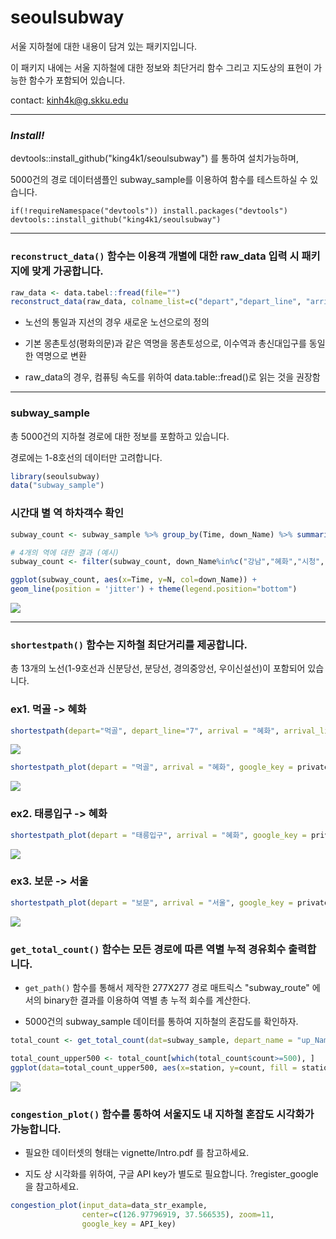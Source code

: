 # seoulsubway

서울 지하철에 대한 내용이 담겨 있는 패키지입니다.  

이 패키지 내에는 서울 지하철에 대한 정보와 최단거리 함수 그리고 지도상의 표현이 가능한 함수가 포함되어 있습니다.

contact: kinh4k@g.skku.edu

<hr>

### _Install!_ 

devtools::install_github("king4k1/seoulsubway") 를 통하여 설치가능하며,

5000건의 경로 데이터샘플인 subway_sample를 이용하여 함수를 테스트하실 수 있습니다. 

```
if(!requireNamespace("devtools")) install.packages("devtools")
devtools::install_github("king4k1/seoulsubway")
```

<hr>

### `reconstruct_data()` 함수는 이용객 개별에 대한 raw_data 입력 시 패키지에 맞게 가공합니다.

```r
raw_data <- data.tabel::fread(file="")
reconstruct_data(raw_data, colname_list=c("depart","depart_line", "arrival","arrival_line"))
```

* 노선의 통일과 지선의 경우 새로운 노선으로의 정의

* 기본 몽촌토성(평화의문)과 같은 역명을 몽촌토성으로, 이수역과 총신대입구를 동일한 역명으로 변환

* raw_data의 경우, 컴퓨팅 속도를 위하여 data.table::fread()로 읽는 것을 권장함

<hr>

### subway_sample

총 5000건의 지하철 경로에 대한 정보를 포함하고 있습니다.

경로에는 1-8호선의 데이터만 고려합니다.

```r
library(seoulsubway)
data("subway_sample")
```

### 시간대 별 역 하차객수 확인 

```r
subway_count <- subway_sample %>% group_by(Time, down_Name) %>% summarise(N=n())

# 4개의 역에 대한 결과 (예시)
subway_count <- filter(subway_count, down_Name%in%c("강남","혜화","시청", "서울"))

ggplot(subway_count, aes(x=Time, y=N, col=down_Name)) + 
geom_line(position = 'jitter') + theme(legend.position="bottom")
```
![](tools/Rplot1.png)

<hr>

### `shortestpath()` 함수는 지하철 최단거리를 제공합니다.

총 13개의 노선(1-9호선과 신분당선, 분당선, 경의중앙선, 우이신설선)이 포함되어 있습니다.


### ex1. 먹골 -> 혜화
```r
shortestpath(depart="먹골", depart_line="7", arrival = "혜화", arrival_line = "4")
```

![](tools/path1.png)


```r
shortestpath_plot(depart = "먹골", arrival = "혜화", google_key = private_key, zoom = 13)
```

![](tools/Rplot2.png)

### ex2. 태릉입구 -> 혜화
```r
shortestpath_plot(depart = "태릉입구", arrival = "혜화", google_key = private_key, zoom = 13)

```
![](tools/Rplot6BS.png)

### ex3. 보문 -> 서울
```r
shortestpath_plot(depart = "보문", arrival = "서울", google_key = private_key, zoom = 13)

```
![](tools/Rplot3.png)

### `get_total_count()` 함수는 모든 경로에 따른 역별 누적 경유회수 출력합니다.

* `get_path()` 함수를 통해서 제작한 277X277 경로 매트릭스 "subway_route" 에서의 binary한 결과를 이용하여 역별 총 누적 회수를 계산한다.

* 5000건의 subway_sample 데이터를 통하여 지하철의 혼잡도를 확인하자.

```r
total_count <- get_total_count(dat=subway_sample, depart_name = "up_Name", depart_line_name = "up_Line", arrival_name = "down_Name", arrival_line_name = "down_Line")

total_count_upper500 <- total_count[which(total_count$count>=500), ]
ggplot(data=total_count_upper500, aes(x=station, y=count, fill = station)) + geom_bar(stat="identity") +  theme(axis.text.x=element_text(angle=90, face="bold")) + theme(legend.position="none")
```
![](tools/total_count.png)


### `congestion_plot()` 함수를 통하여 서울지도 내 지하철 혼잡도 시각화가 가능합니다.

* 필요한 데이터셋의 형태는 vignette/Intro.pdf 를 참고하세요.

* 지도 상 시각화를 위하여, 구글 API key가 별도로 필요합니다. ?register_google을 참고하세요.

```r
congestion_plot(input_data=data_str_example, 
                center=c(126.97796919, 37.566535), zoom=11,
                google_key = API_key)
```

